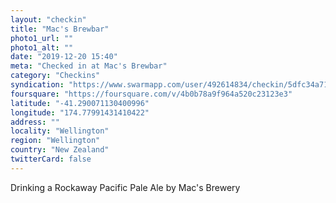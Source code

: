 ```yaml
---
layout: "checkin"
title: "Mac's Brewbar"
photo1_url: ""
photo1_alt: ""
date: "2019-12-20 15:40"
meta: "Checked in at Mac's Brewbar"
category: "Checkins"
syndication: "https://www.swarmapp.com/user/492614834/checkin/5dfc34a71701f30008fea6ff"
foursquare: "https://foursquare.com/v/4b0b78a9f964a520c23123e3"
latitude: "-41.290071130400996"
longitude: "174.77991431410422"
address: ""
locality: "Wellington"
region: "Wellington"
country: "New Zealand"
twitterCard: false
---
```

Drinking a Rockaway Pacific Pale Ale by Mac's Brewery
